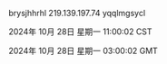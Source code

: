 brysjhhrhl 219.139.197.74 yqqlmgsycl

2024年 10月 28日 星期一 11:00:02 CST

2024年 10月 28日 星期一 03:00:02 GMT
